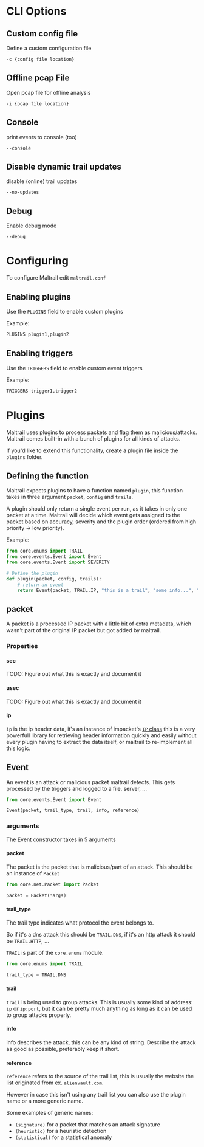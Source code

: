 # CLI Options

## Custom config file

Define a custom configuration file

`-c {config file location}`

## Offline pcap File

Open pcap file for offline analysis

`-i {pcap file location}`

## Console

print events to console (too)

`--console`

## Disable dynamic trail updates

disable (online) trail updates

`--no-updates`

## Debug

Enable debug mode

`--debug`

# Configuring

To configure Maltrail edit `maltrail.conf`

## Enabling plugins

Use the `PLUGINS` field to enable custom plugins

Example:

```txt
PLUGINS plugin1,plugin2
```

## Enabling triggers

Use the `TRIGGERS` field to enable custom event triggers

Example:

```txt
TRIGGERS trigger1,trigger2
```

# Plugins

Maltrail uses plugins to process packets and flag them as malicious/attacks. Maltrail comes built-in with a bunch of plugins for all kinds of attacks.

If you'd like to extend this functionality, create a plugin file inside the `plugins` folder.

## Defining the function

Maltrail expects plugins to have a function named `plugin`, this function takes in three argument `packet`, `config` and `trails`.

A plugin should only return a single event per run, as it takes in only one packet at a time. Maltrail will decide which event gets assigned to the packet based on accuracy, severity and the plugin order (ordered from high priority -> low priority).

Example:

```python
from core.enums import TRAIL
from core.events.Event import Event
from core.events.Event import SEVERITY

# Define the plugin
def plugin(packet, config, trails):
    # return an event
    return Event(packet, TRAIL.IP, "this is a trail", "some info...", "reference", accuracy=75, severity=SEVERITY.VERY_LOW)
```

## packet

A packet is a processed IP packet with a little bit of extra metadata, which wasn't part of the original IP packet but got added by maltrail.

### Properties

#### sec

TODO: Figure out what this is exactly and document it

#### usec

TODO: Figure out what this is exactly and document it

#### ip

`ip` is the ip header data, it's an instance of impacket's [`IP` class](https://github.com/SecureAuthCorp/impacket/blob/master/impacket/ImpactPacket.py#L757) this is a very powerfull library for retrieving header information quickly and easily without every plugin having to extract the data itself, or maltrail to re-implement all this logic.

## Event

An event is an attack or malicious packet maltrail detects. This gets processed by the triggers and logged to a file, server, ...

```Python
from core.events.Event import Event

Event(packet, trail_type, trail, info, reference)
```

### arguments

The Event constructor takes in 5 arguments

#### packet

The packet is the packet that is malicious/part of an attack. This should be an instance of `Packet`

```Python
from core.net.Packet import Packet

packet = Packet(*args)
```

#### trail_type

The trail type indicates what protocol the event belongs to.

So if it's a dns attack this should be `TRAIL.DNS`, if it's an http attack it should be `TRAIL.HTTP`, ...

`TRAIL` is part of the `core.enums` module.

```Python
from core.enums import TRAIL

trail_type = TRAIL.DNS
```

#### trail

`trail` is being used to group attacks. This is usually some kind of address: `ip` or `ip:port`, but it can be pretty much anything as long as it can be used to group attacks properly.

#### info

info describes the attack, this can be any kind of string. Describe the attack as good as possible, preferably keep it short.

#### reference

`reference` refers to the source of the trail list, this is usually the website the list originated from ex. `alienvault.com`.

However in case this isn't using any trail list you can also use the plugin name or a more generic name.

Some examples of generic names:
- `(signature)` for a packet that matches an attack signature
- `(heuristic)` for a heuristic detection
- `(statistical)` for a statistical anomaly
